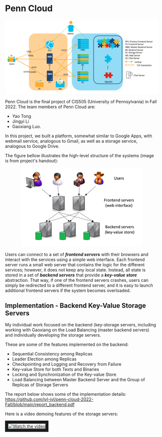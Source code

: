 # Penn Cloud


<p align="center">
<img src="https://github.com/jyl-jyl/penn-cloud-2022-Fall/blob/main/images/penn-cloud.png" width="700"/>
</p>

Penn Cloud is the final project of CIS505 (University of Pennsylvania) in Fall 2022. The team members of Penn Cloud are: 
  - Yao Tong
  - Jingyi Li
  - Gaoxiang Luo. 

In this project, we built a platform, somewhat similar to Google Apps, with webmail service, analogous to Gmail, as well as a storage service, analogous to Google Drive. 

The figure bellow illustrates the high-level structure of the systems (image is from project's handout):
<p align="center">
<img src="https://github.com/jyl-jyl/penn-cloud-2022-Fall/blob/main/images/structure.png" width="400"/>
</p>

Users can connect to a set of **_frontend servers_** with their
browsers and interact with the services using a simple web
interface. Each frontend server runs a small web server that
contains the logic for the different services; however, it does not
keep any local state. Instead, all state is stored in a set of **_backend
servers_** that provide a **_key-value store_** abstraction. That way, if one
of the frontend servers crashes, users can simply be redirected to a
different frontend server, and it is easy to launch additional frontend servers if the system becomes overloaded.

## Implementation - Backend Key-Value Storage Servers
My individual work focused on the backend (key-storage servers, including working with Gaoxiang on the Load Balancing (master backend servers) and individually developing the storage servers. 

These are some of the features implemented on the backend:
- Sequential Consistency among Replicas
- Leader Election among Replicas
- Checkpointing and Logging and Recovery from Failure
- Key-value Store for both Texts and Binaries
- Locking and Synchronization of the Key-value Store
- Load Balancing between Master Backend Server and the Group of Replicas of Storage Servers

The report below shows some of the implementation details:
https://github.com/jyl-jyl/penn-cloud-2022-Fall/blob/main/report_backend.pdf

Here is a video demoing features of the storage servers:

<a href="http://youtu.be/sJvhB3R1dPw" target="_blank">
 <img src="http://youtu.be/sJvhB3R1dPw/mqdefault.jpg" alt="Watch the video" width="240" height="180" border="10" />
</a>

